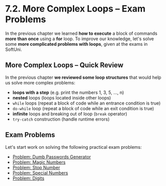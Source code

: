 # 7.2. More Complex Loops – Exam Problems

In the previous chapter we learned **how to execute** a block of commands **more than once** using a **for** loop. To improve our knowledge, let's solve some **more complicated problems with loops**, given at the exams in SoftUni.

## More Complex Loops – Quick Review

In the previous chapter **we reviewed some loop structures** that would help us solve more complex problems:

* **loops with a step** (e.g. print the numbers 1, 3, 5, …, n)
* **nested** loops (loops located inside other loops)
* `while` loops (repeat a block of code while an entrance condition is true)
* `do-while` loop (repeat a block of code while an exit condition is true)
* **infinite** loops and breaking out of loop (`break` operator)
* `try-catch` construction (handle runtime errors)

## Exam Problems

Let's start work on solving the following practical exam problems:

* [Problem: Dumb Passwords Generator](stupid-password-generator/stupid-password-generator.md)
* [Problem: Magic Numbers](magic-combination/magic-combination.md)
* [Problem: Stop Number](stop-number/stop-number.md)
* [Problem: Special Numbers](special-numbers/special-numbers.md)
* [Problem: Digits](digits/digits.md)
